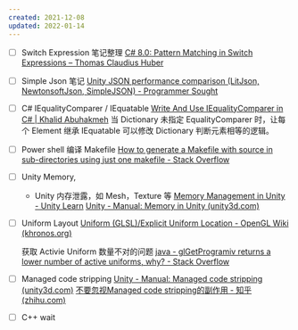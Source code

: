 ```yaml
---
created: 2021-12-08
updated: 2022-01-14
---
```

- [ ] Switch Expression 笔记整理
 [C# 8.0: Pattern Matching in Switch Expressions – Thomas Claudius Huber](https://www.thomasclaudiushuber.com/2021/02/25/c-9-0-pattern-matching-in-switch-expressions/)
- [ ]   Simple Json 笔记
 [Unity JSON performance comparison (LitJson, NewtonsoftJson, SimpleJSON) - Programmer Sought](https://programmersought.com/article/96576253892/)
- [ ] C# IEqualityComparer / IEquatable
 [Write And Use IEqualityComparer in C# | Khalid Abuhakmeh](https://khalidabuhakmeh.com/write-and-use-iequalitycomparer)
        当 Dictionary 未指定 EqualityComparer 时，让每个 Element 继承 IEquatable 可以修改 Dictionary 判断元素相等的逻辑。
- [ ] Power shell 编译 Makefile
 [How to generate a Makefile with source in sub-directories using just one makefile - Stack Overflow](https://stackoverflow.com/questions/231229/how-to-generate-a-makefile-with-source-in-sub-directories-using-just-one-makefil)

- [ ] Unity Memory,
    - Unity 内存泄露，如 Mesh，Texture 等
    [Memory Management in Unity - Unity Learn](https://learn.unity.com/tutorial/memory-management-in-unity#)
    [Unity - Manual: Memory in Unity (unity3d.com)](https://docs.unity3d.com/2022.1/Documentation/Manual/performance-memory-overview.html)
    
- [ ] Uniform Layout
    [Uniform (GLSL)/Explicit Uniform Location - OpenGL Wiki (khronos.org)](https://www.khronos.org/opengl/wiki/Uniform_(GLSL)/Explicit_Uniform_Location) 

    获取 Activie Uniform 数量不对的问题
    [java - glGetProgramiv returns a lower number of active uniforms, why? - Stack Overflow](https://stackoverflow.com/questions/29018766/glgetprogramiv-returns-a-lower-number-of-active-uniforms-why)

- [ ] Managed code stripping
    [Unity - Manual: Managed code stripping (unity3d.com)](https://docs.unity3d.com/Manual/ManagedCodeStripping.html)
    [不要忽视Managed code stripping的副作用 - 知乎 (zhihu.com)](https://zhuanlan.zhihu.com/p/96651807)

- [ ] C++ wait